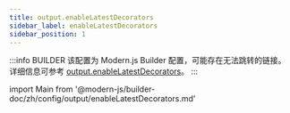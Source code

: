 ```yaml
---
title: output.enableLatestDecorators
sidebar_label: enableLatestDecorators
sidebar_position: 1
---
```


:::info BUILDER
该配置为 Modern.js Builder 配置，可能存在无法跳转的链接。详细信息可参考 [output.enableLatestDecorators](https://modernjs.dev/builder/zh/api/config-output.html#output-enablelatestdecorators)。
:::

import Main from '@modern-js/builder-doc/zh/config/output/enableLatestDecorators.md'

<Main />
